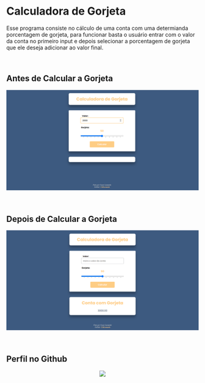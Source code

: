# Calculadora de Gorjeta
Esse programa consiste no cálculo de uma conta com uma determianda porcentagem de gorjeta, para funcionar basta o usuário entrar com o valor da conta no primeiro input e depois selecionar a porcentagem de gorjeta que ele deseja adicionar ao valor final.

&nbsp;&nbsp;&nbsp;&nbsp;&nbsp;&nbsp;&nbsp;&nbsp;&nbsp;&nbsp;&nbsp;&nbsp;&nbsp;&nbsp;&nbsp;&nbsp;&nbsp;&nbsp;&nbsp;&nbsp;

## Antes de Calcular a Gorjeta
<p align="center">
    <img src="../_img/CalculadoraGorjeta.png" alt="Imagem de antes de calcular a gorjeta"/>
</p>
&nbsp;&nbsp;&nbsp;&nbsp;&nbsp;&nbsp;&nbsp;&nbsp;&nbsp;&nbsp;&nbsp;&nbsp;&nbsp;&nbsp;&nbsp;&nbsp;&nbsp;&nbsp;&nbsp;&nbsp;

## Depois de Calcular a Gorjeta
<p align="center">
    <img src="../_img/CalculadoraGorjetaAnswer.png" alt="Imagem depois de calcular a gorjeta"/>
</p>
&nbsp;&nbsp;&nbsp;&nbsp;&nbsp;&nbsp;&nbsp;&nbsp;&nbsp;&nbsp;&nbsp;&nbsp;&nbsp;&nbsp;&nbsp;&nbsp;&nbsp;&nbsp;&nbsp;&nbsp;

## Perfil no Github

<p align="center">
    <a href="https://github.com/CMLeonardo">
        <img  src="https://img.shields.io/badge/GitHub-100000?style=for-the-badge&logo=github&logoColor=white&link=https://https://github.com/CMLeonardo">
    </a>
</p>